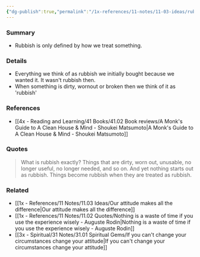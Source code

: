 ```yaml
---
{"dg-publish":true,"permalink":"/1x-references/11-notes/11-03-ideas/rubbish-is-only-what-you-treat-as-rubbish/","title":"Rubbish is only what you treat as rubbish","created":"2025-01-13T09:00:24.862+03:00","updated":"2025-01-14T20:05:25.063+03:00"}
---
```



### Summary
- Rubbish is only defined by how we treat something.

### Details
- Everything we think of as rubbish we initially bought because we wanted it. It wasn't rubbish then. 
- When something is dirty, wornout or broken then we think of it as 'rubbish'

### References
- [[4x - Reading and Learning/41 Books/41.02 Book reviews/A Monk's Guide to A Clean House & Mind - Shoukei Matsumoto\|A Monk's Guide to A Clean House & Mind - Shoukei Matsumoto]]

### Quotes
> What is rubbish exactly? Things that are dirty, worn out, unusable, no longer useful, no longer needed, and so on. And yet nothing starts out as rubbish. Things become rubbish when they are treated as rubbish.

### Related
- [[1x - References/11 Notes/11.03 Ideas/Our attitude makes all the difference\|Our attitude makes all the difference]]
- [[1x - References/11 Notes/11.02 Quotes/Nothing is a waste of time if you use the experience wisely - Auguste Rodin\|Nothing is a waste of time if you use the experience wisely - Auguste Rodin]]
- [[3x - Spiritual/31 Notes/31.01 Spiritual Gems/If you can't change your circumstances change your attitude\|If you can't change your circumstances change your attitude]]